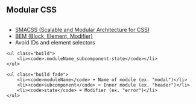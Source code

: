 <aside class="note">
    <section>
    </section>
</aside>

<hgroup>
    <h2>Modular CSS</h2>
</hgroup>
<article>
    <img src="images/smacss.png" alt="" class="smacss">
    <ul class="build fade">
        <li><a href="https://smacss.com/">SMACSS (Scalable and Modular Architecture for CSS)</a></li>
        <li><a href="https://bem.info/method/">BEM (Block, Element, Modifier)</a></li>
        <li>Avoid IDs and element selectors</li>
    </ul>

    <ul class="build">
        <li><code>.moduleName_subcomponent-state</code></li>
    </ul>

    <ul class="build fade">
        <li><code>moduleName</code> ➠ Name of module (ex. "modal")</li>
        <li><code>subcomponent</code> ➠ Inner module (ex. "header")</li>
        <li><code>state</code> ➠ Modifier (ex. "error")</li>
    </ul>

</article>
